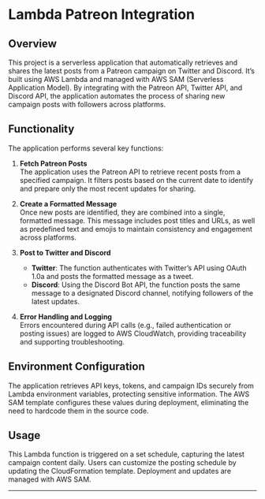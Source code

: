 # Lambda Patreon Integration

## Overview

This project is a serverless application that automatically retrieves and shares the latest posts from a Patreon campaign on Twitter and Discord. It’s built using AWS Lambda and managed with AWS SAM (Serverless Application Model). By integrating with the Patreon API, Twitter API, and Discord API, the application automates the process of sharing new campaign posts with followers across platforms.

## Functionality

The application performs several key functions:

1. **Fetch Patreon Posts**  
   The application uses the Patreon API to retrieve recent posts from a specified campaign. It filters posts based on the current date to identify and prepare only the most recent updates for sharing.

2. **Create a Formatted Message**  
   Once new posts are identified, they are combined into a single, formatted message. This message includes post titles and URLs, as well as predefined text and emojis to maintain consistency and engagement across platforms.

3. **Post to Twitter and Discord**

   - **Twitter**: The function authenticates with Twitter’s API using OAuth 1.0a and posts the formatted message as a tweet.
   - **Discord**: Using the Discord Bot API, the function posts the same message to a designated Discord channel, notifying followers of the latest updates.

4. **Error Handling and Logging**  
   Errors encountered during API calls (e.g., failed authentication or posting issues) are logged to AWS CloudWatch, providing traceability and supporting troubleshooting.

## Environment Configuration

The application retrieves API keys, tokens, and campaign IDs securely from Lambda environment variables, protecting sensitive information. The AWS SAM template configures these values during deployment, eliminating the need to hardcode them in the source code.

## Usage

This Lambda function is triggered on a set schedule, capturing the latest campaign content daily. Users can customize the posting schedule by updating the CloudFormation template. Deployment and updates are managed with AWS SAM.

---